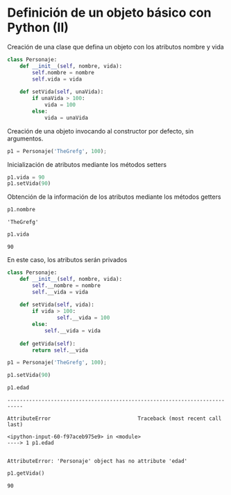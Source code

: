 # Definición de un objeto básico con Python (II)

Creación de una clase que defina un objeto con los atributos nombre y vida


```python
class Personaje:
    def __init__(self, nombre, vida):
        self.nombre = nombre
        self.vida = vida
    
    def setVida(self, unaVida):
        if unaVida > 100:
            vida = 100
        else:
            vida = unaVida
```

Creación de una objeto invocando al constructor por defecto, sin argumentos.


```python
p1 = Personaje('TheGrefg', 100);
```

Inicialización de atributos mediante los métodos setters


```python
p1.vida = 90
p1.setVida(90)
```

Obtención de la información de los atributos mediante los métodos getters


```python
p1.nombre
```




    'TheGrefg'




```python
p1.vida
```




    90



En este caso, los atributos serán privados


```python
class Personaje:
    def __init__(self, nombre, vida):
        self.__nombre = nombre
        self.__vida = vida
    
    def setVida(self, vida):
        if vida > 100:
                self.__vida = 100
        else:
            self.__vida = vida
            
    def getVida(self):
        return self.__vida
```


```python
p1 = Personaje('TheGrefg', 100);
```


```python
p1.setVida(90)
```


```python
p1.edad
```


    ---------------------------------------------------------------------------

    AttributeError                            Traceback (most recent call last)

    <ipython-input-60-f97aceb975e9> in <module>
    ----> 1 p1.edad
    

    AttributeError: 'Personaje' object has no attribute 'edad'



```python
p1.getVida()
```




    90




```python

```

